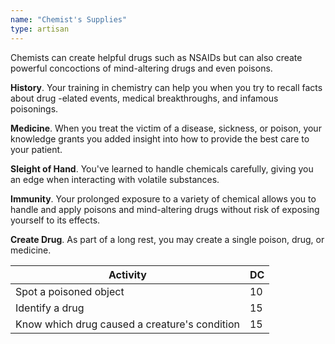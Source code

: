 ```yaml
---
name: "Chemist's Supplies"
type: artisan
---
```


Chemists can create helpful drugs such as NSAIDs but can also create powerful concoctions of mind-altering drugs and even poisons.

__History__. Your training in chemistry can help you when you try to recall facts about drug -elated events, medical breakthroughs,
 and infamous poisonings.

__Medicine__.
When you treat the victim of a disease, sickness, or poison, your knowledge grants you added insight into how to provide
the best care to your patient.

__Sleight of Hand__. You've learned to handle chemicals carefully, giving you an edge when interacting with
volatile substances.

__Immunity__. Your prolonged exposure to a variety of chemical allows you to handle and apply poisons and mind-altering drugs
without risk of exposing yourself to its effects.

__Create Drug__. As part of a long rest, you may create a single poison, drug, or medicine.

Activity | DC
--- | ---
Spot a poisoned object | 10
Identify a drug | 15
Know which drug caused a creature's condition | 15
